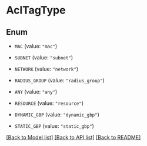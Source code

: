 # AclTagType

## Enum


* `MAC` (value: `"mac"`)

* `SUBNET` (value: `"subnet"`)

* `NETWORK` (value: `"network"`)

* `RADIUS_GROUP` (value: `"radius_group"`)

* `ANY` (value: `"any"`)

* `RESOURCE` (value: `"resource"`)

* `DYNAMIC_GBP` (value: `"dynamic_gbp"`)

* `STATIC_GBP` (value: `"static_gbp"`)


[[Back to Model list]](../README.md#documentation-for-models) [[Back to API list]](../README.md#documentation-for-api-endpoints) [[Back to README]](../README.md)


